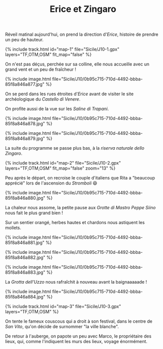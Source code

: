 ﻿---
title: "Erice et Zingaro"
permalink: /Sicile/J10/
sidebar:
  nav: "sicile"
enable_tracks: true
---

Réveil matinal aujourd'hui, on prend la direction d'*Erice*, histoire de prendre un peu de hauteur.

{% include track.html id="map-1" file="Sicile/J10-1.gpx" layers="TF,OTM,OSM" fit_map="false" %}

On n'est pas déçus, perchée sur sa colline, elle nous accueille avec un grand vent et un peu de fraîcheur !

{% include image.html file="Sicile/J10/0b95c715-710d-4492-bbba-85f8a846a877.jpg" %}

On se perd dans les rues étroites d'*Erice* avant de visiter le site archéologique du *Castello di Venere*.

On profite aussi de la vue sur les *Saline di Trapani*.

{% include image.html file="Sicile/J10/0b95c715-710d-4492-bbba-85f8a846a878.jpg" %}

{% include image.html file="Sicile/J10/0b95c715-710d-4492-bbba-85f8a846a879.jpg" %}

La suite du programme se passe plus bas, à la *riserva naturale dello Zingaro*.

{% include track.html id="map-2" file="Sicile/J10-2.gpx" layers="TF,OTM,OSM" fit_map="false" zoom="13" %}

Peu après le départ, on recroise le couple d'italiens que Rita a "beaucoup apprécié" lors de l'ascension du *Stromboli* :smile:

{% include image.html file="Sicile/J10/0b95c715-710d-4492-bbba-85f8a846a880.jpg" %}

La chaleur nous assome, la petite pause aux *Grotte di Mastro Peppe Siino* nous fait le plus grand bien !

Sur un sentier orangé, herbes hautes et chardons nous astiquent les mollets.

{% include image.html file="Sicile/J10/0b95c715-710d-4492-bbba-85f8a846a881.jpg" %}

{% include image.html file="Sicile/J10/0b95c715-710d-4492-bbba-85f8a846a882.jpg" %}

{% include image.html file="Sicile/J10/0b95c715-710d-4492-bbba-85f8a846a883.jpg" %}

La *Grotta dell'Uzzo* nous rafraîchit à nouveau avant la baignaaaaade !

{% include image.html file="Sicile/J10/0b95c715-710d-4492-bbba-85f8a846a884.jpg" %}

{% include track.html id="map-3" file="Sicile/J10-3.gpx" layers="TF,OTM,OSM" %}

On tente le fameux couscous qui a droit à son festival, dans le centre de *San Vito*, qu'on décide de surnommer "la ville blanche".

De retour à l'auberge, on papote un peu avec Marco, le propriétaire des lieux, qui, comme l'indiquent les murs des lieux, voyage énormément.
